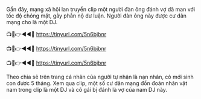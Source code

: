 Gần đây, mạng xã hội lan truyền clip một người đàn ông đánh vợ dã man với tốc độ chóng mặt, gây phẫn nộ dư luận. Người đàn ông này được cư dân mạng cho là một DJ.


📺📱👉◄◄🔴  https://tinyurl.com/5n6bjbnr

📺📱👉◄◄🔴  https://tinyurl.com/5n6bjbnr

📺📱👉◄◄🔴  https://tinyurl.com/5n6bjbnr


Theo chia sẻ trên trang cá nhân của người tự nhận là nạn nhân, cô mới sinh con được 5 tháng. Xem qua clip, một số cư dân mạng đồn đoán nhân vật nam trong clip là một DJ và cô gái bị đánh là vợ của nam DJ này.
